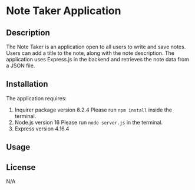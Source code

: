 # Note Taker Application

## Description
The Note Taker is an application open to all users to write and save notes. Users can add a title to the note, along with the note description. The application uses Express.js in the backend and retrieves the note data from a JSON file.

## Installation
The application requires:
1. Inquirer package version 8.2.4
Please run ```npm install``` inside the terminal. 
2. Node.js version 16
Please run ```node server.js``` in the terminal.
3. Express version 4.16.4

## Usage

## License
N/A